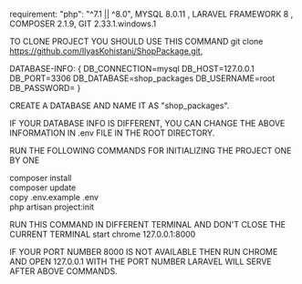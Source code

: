 requirement: "php": "^7.1 || ^8.0", MYSQL  8.0.11 , LARAVEL FRAMEWORK 8 , COMPOSER 2.1.9, GIT 2.33.1.windows.1


TO CLONE PROJECT YOU SHOULD USE THIS COMMAND
git clone https://github.com/IlyasKohistani/ShopPackage.git,

DATABASE-INFO: {
DB_CONNECTION=mysql
DB_HOST=127.0.0.1
DB_PORT=3306
DB_DATABASE=shop_packages
DB_USERNAME=root
DB_PASSWORD=
}

CREATE A DATABASE AND NAME IT AS "shop_packages".

IF YOUR DATABASE INFO IS DIFFERENT, YOU CAN CHANGE THE ABOVE INFORMATION IN .env FILE IN THE ROOT DIRECTORY.

RUN THE FOLLOWING COMMANDS FOR INITIALIZING THE PROJECT ONE BY ONE

composer install  
composer update  
copy .env.example .env  
php artisan project:init

RUN THIS COMMAND IN DIFFERENT TERMINAL AND DON'T CLOSE THE CURRENT TERMINAL
start chrome 127.0.0.1:8000  


IF YOUR PORT NUMBER 8000 IS NOT AVAILABLE THEN RUN CHROME AND OPEN 127.0.0.1 WITH THE PORT NUMBER LARAVEL WILL SERVE AFTER ABOVE COMMANDS.